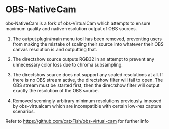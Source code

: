 # OBS-NativeCam
obs-NativeCam is a fork of obs-VirtualCam which attempts to ensure maximum quality and native-resolution output of OBS sources.

1) The output plugin/main menu tool has been removed, preventing users from making the mistake of scaling their source into whatever their OBS canvas resolution is and outputting that.

2) The directshow source outputs RGB32 in an attempt to prevent any unnecessary color loss due to chroma subsampling.

3) The directshow source does not support any scaled resolutions at all. If there is no OBS stream active, the directshow filter will fail to open. The OBS stream must be started first, then the directshow filter will output exactly the resolution of the OBS source.

4) Removed seemingly arbitrary minimum resolutions previously imposed by obs-virtualcam which are incompatible with certain low-res capture scenarios.

Refer to https://github.com/catxFish/obs-virtual-cam for further info
